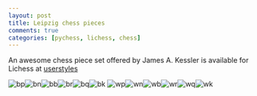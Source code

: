 ```yaml
---
layout: post
title: Leipzig chess pieces
comments: true
categories: [pychess, lichess, chess]
---
```


An awesome chess piece set offered by James A. Kessler is available for Lichess at
[userstyles](https://userstyles.org/styles/163429/leipzig-for-lichess)

![bp]({{site.baseurl}}/images/leipzig/bp.svg)![bn]({{site.baseurl}}/images/leipzig/bn.svg)![bb]({{site.baseurl}}/images/leipzig/bb.svg)![br]({{site.baseurl}}/images/leipzig/br.svg)![bq]({{site.baseurl}}/images/leipzig/bq.svg)![bk]({{site.baseurl}}/images/leipzig/bk.svg)
![wp]({{site.baseurl}}/images/leipzig/wp.svg)![wn]({{site.baseurl}}/images/leipzig/wn.svg)![wb]({{site.baseurl}}/images/leipzig/wb.svg)![wr]({{site.baseurl}}/images/leipzig/wr.svg)![wq]({{site.baseurl}}/images/leipzig/wq.svg)![wk]({{site.baseurl}}/images/leipzig/wk.svg)
